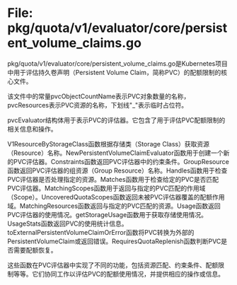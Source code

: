 # File: pkg/quota/v1/evaluator/core/persistent_volume_claims.go

pkg/quota/v1/evaluator/core/persistent_volume_claims.go是Kubernetes项目中用于评估持久卷声明（Persistent Volume Claim，简称PVC）的配额限制的核心文件。

该文件中的常量pvcObjectCountName表示PVC对象数量的名称，pvcResources表示PVC资源的名称，下划线"_"表示临时占位符。

pvcEvaluator结构体用于表示PVC的评估器。它包含了用于评估PVC配额限制的相关信息和操作。

V1ResourceByStorageClass函数根据存储类（Storage Class）获取资源（Resource）名称。NewPersistentVolumeClaimEvaluator函数用于创建一个新的PVC评估器。Constraints函数返回PVC评估器中的约束条件。GroupResource函数返回PVC评估器的组资源（Group Resource）名称。Handles函数用于检查PVC评估器是否处理指定的资源。Matches函数用于检查给定的PVC是否匹配PVC评估器。MatchingScopes函数用于返回与指定的PVC匹配的作用域（Scope）。UncoveredQuotaScopes函数返回未被PVC评估器覆盖的配额作用域。MatchingResources函数返回与指定的PVC匹配的资源。Usage函数返回PVC评估器的使用情况。getStorageUsage函数用于获取存储使用情况。UsageStats函数返回PVC的使用统计信息。toExternalPersistentVolumeClaimOrError函数将PVC转换为外部的PersistentVolumeClaim或返回错误。RequiresQuotaReplenish函数判断PVC是否需要配额恢复。

这些函数在PVC评估器中实现了不同的功能，包括资源匹配、约束条件、配额限制等等。它们协同工作以评估PVC的配额使用情况，并提供相应的操作或信息。

